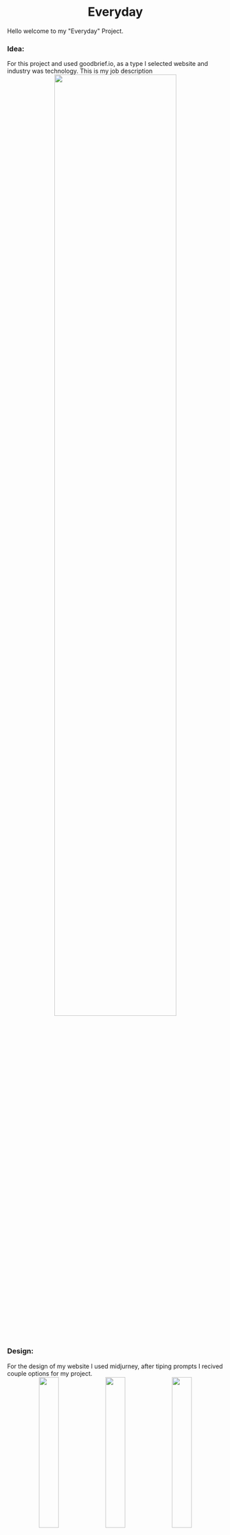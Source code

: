 <h1 align="center">Everyday</h1>

Hello welcome to my "Everyday" Project.

<h3>Idea:</h3>
For this project and used goodbrief.io, as a type I selected website and industry was technology. This is my job description

<div align="center" width="100%">
  <img src="https://github.com/MateuszSojkaCode/Everyday/blob/master/files/goodbrief.png" width="75%">
</div>

<br>

<h3>Design:</h3>
For the design of my website I used midjurney, after tiping prompts I recived couple options for my project.

<br>

<div align="center" width="100%">
  <img src="https://github.com/MateuszSojkaCode/Everyday/blob/master/files/ev_4v1.png" width="30%">  
  <img src="https://github.com/MateuszSojkaCode/Everyday/blob/master/files/ev_4v2.png" width="30%">  
  <img src="https://github.com/MateuszSojkaCode/Everyday/blob/master/files/ev_4v3.png" width="30%">
</div>

<br>

Couple changes to the prompt, couple rerolls, checking of different variants I finally got what I liked, and though that will be ideal for this project.

<div align="center" width="100%">
  <img src="https://github.com/MateuszSojkaCode/Everyday/blob/master/files/ev_ev3.png" width="30%">  
  <img src="https://github.com/MateuszSojkaCode/Everyday/blob/master/files/ev_v1.png" width="30%">  
  <img src="https://github.com/MateuszSojkaCode/Everyday/blob/master/files/ev_v2.png" width="30%">
</div>

<br>

When I had my design and logo ready, it was time go gather some content for my website. For that I used ChatGPT, I asked what kind of sections I need on my website and write content or each sections. 

<br>

When I finally had everything I needed I was time to start coding. And after one week of coding I develop this full responsive website.
     
<div align="center">                                                                                                                                                
  <a href="https://mateuszsojkacode.github.io/Everyday/" align="center" width="100%">Everyday</a>  
</div>       
<div align="center">
<img src="https://github.com/MateuszSojkaCode/Everyday/blob/master/src/img/ED_thumbnail.jpg" width="50%" align="center">
</div>
                                                                                          
<br>
                                                                                          
                                                   
